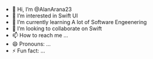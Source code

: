 - 👋 Hi, I’m @AlanArana23
- 👀 I’m interested in Swift UI 
- 🌱 I’m currently learning A lot of Software Engeenering 
- 💞️ I’m looking to collaborate on Swift
- 📫 How to reach me ...
- 😄 Pronouns: ...
- ⚡ Fun fact: ...

<!---
AlanArana23/AlanArana23 is a ✨ special ✨ repository because its `README.md` (this file) appears on your GitHub profile.
You can click the Preview link to take a look at your changes.
--->
